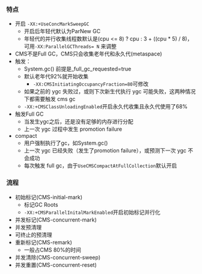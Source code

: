 ### 特点
- 开启 `-XX:+UseConcMarkSweepGC`
  - 开启后年轻代默认为ParNew GC
  - 年轻代的并行收集线程数默认是(cpu <= 8) ? cpu : 3 + ((cpu * 5) / 8)，可用`-XX:ParallelGCThreads= N` 来调整
- CMS不是Full GC，CMS只会收集老年代和永久代(metaspace)
- 触发：
  - System.gc() 前提是_full_gc_requested=true
  - 默认老年代92%就开始收集
    - `-XX:CMSInitiatingOccupancyFraction=80`可修改
  - 如果之前的 ygc 失败过，或则下次新生代执行 ygc 可能失败，这两种情况下都需要触发 cms gc
  - `-XX:+CMSClassUnloadingEnabled`开启永久代收集且永久代使用了68%
- 触发Full GC
  - 当发生ygc之后，还是没有足够的内存进行分配
  - 上一次 ygc 过程中发生 promotion failure
- compact
  - 用户强制执行了gc，如System.gc()
  - 上一次 ygc 已经失败（发生了promotion failure），或预测下一次 ygc 不会成功
  - 每次触发 full gc，由于`UseCMSCompactAtFullCollection`默认开启

### 流程
- 初始标记(CMS-initial-mark) 
  - 标记GC Roots
  - `-XX:+CMSParallelInitalMarkEnabled`开启初始标记并行化
- 并发标记(CMS-concurrent-mark)
- 并发预清理
- 可终止的预清理
- 重新标记(CMS-remark)
  - 一般占CMS 80%的时间
- 并发清除(CMS-concurrent-sweep) 
- 并发重置(CMS-concurrent-reset)
